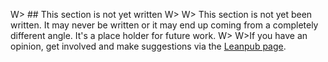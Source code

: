 
W> ## This section is not yet written
W>
W> This section is not yet been written. It may never be written or it may end up coming from a completely different angle. It's a place holder for future work.
W>
W>If you have an opinion, get involved and make suggestions via the [Leanpub page](https://leanpub.com/essential_acceptance_testing).

